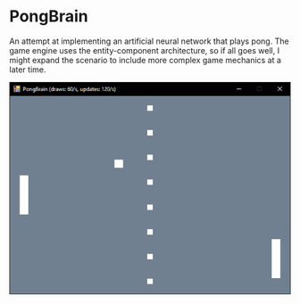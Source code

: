 # PongBrain

An attempt at implementing an artificial neural network that plays pong. The game engine uses the entity-component architecture, so if all goes well, I might expand the scenario to include more complex game mechanics at a later time.

![PongBrain in action!](img/Screenshot1.png "PongBrain in action!")
